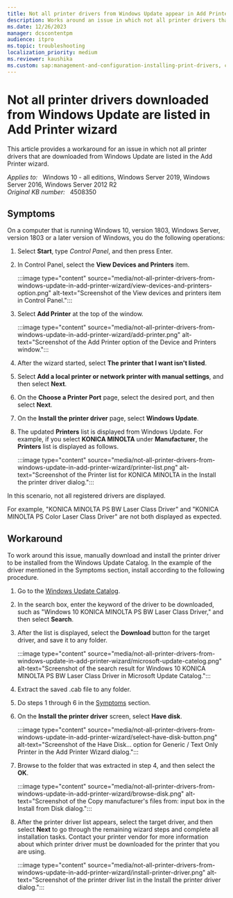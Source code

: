 ```yaml
---
title: Not all printer drivers from Windows Update appear in Add Printer wizard
description: Works around an issue in which not all printer drivers that are downloaded from Windows Update are listed when in the Add Printer wizard.
ms.date: 12/26/2023
manager: dcscontentpm
audience: itpro
ms.topic: troubleshooting
localization_priority: medium
ms.reviewer: kaushika
ms.custom: sap:management-and-configuration-installing-print-drivers, csstroubleshoot
---
```

# Not all printer drivers downloaded from Windows Update are listed in Add Printer wizard

This article provides a workaround for an issue in which not all printer drivers that are downloaded from Windows Update are listed in the Add Printer wizard.

_Applies to:_ &nbsp; Windows 10 - all editions, Windows Server 2019, Windows Server 2016, Windows Server 2012 R2  
_Original KB number:_ &nbsp; 4508350

## Symptoms

On a computer that is running Windows 10, version 1803, Windows Server, version 1803 or a later version of Windows, you do the following operations:

1. Select **Start**, type *Control Panel*, and then press Enter.
2. In Control Panel, select the **View Devices and Printers** item.

    :::image type="content" source="media/not-all-printer-drivers-from-windows-update-in-add-printer-wizard/view-devices-and-printers-option.png" alt-text="Screenshot of the View devices and printers item in Control Panel.":::

3. Select **Add Printer** at the top of the window.

    :::image type="content" source="media/not-all-printer-drivers-from-windows-update-in-add-printer-wizard/add-printer.png" alt-text="Screenshot of the Add Printer option of the Device and Printers window.":::

4. After the wizard started, select **The printer that I want isn't listed**.
5. Select **Add a local printer or network printer with manual settings**, and then select **Next**.
6. On the **Choose a Printer Port** page, select the desired port, and then select **Next**.
7. On the **Install the printer driver** page, select **Windows Update**.
8. The updated **Printers** list is displayed from Windows Update. For example, if you select **KONICA MINOLTA**  under **Manufacturer**, the **Printers** list is displayed as follows.

    :::image type="content" source="media/not-all-printer-drivers-from-windows-update-in-add-printer-wizard/printer-list.png" alt-text="Screenshot of the Printer list for KONICA MINOLTA in the Install the printer driver dialog.":::
  
In this scenario, not all registered drivers are displayed.  

For example, "KONICA MINOLTA PS BW Laser Class Driver" and "KONICA MINOLTA PS Color Laser Class Driver" are not both displayed as expected.  

## Workaround

To work around this issue, manually download and install the printer driver to be installed from the Windows Update Catalog. In the example of the driver mentioned in the Symptoms section, install according to the following procedure.

1. Go to the [Windows Update Catalog](https://www.catalog.update.microsoft.com/home.aspx).
2. In the search box, enter the keyword of the driver to be downloaded, such as "Windows 10 KONICA MINOLTA PS BW Laser Class Driver," and then select **Search**.
3. After the list is displayed, select the **Download** button for the target driver, and save it to any folder.

    :::image type="content" source="media/not-all-printer-drivers-from-windows-update-in-add-printer-wizard/microsoft-update-catelog.png" alt-text="Screenshot of the search result for Windows 10 KONICA MINOLTA PS BW Laser Class Driver in Microsoft Update Catalog.":::  

4. Extract the saved .cab file to any folder.
5. Do steps 1 through 6 in the [Symptoms](#symptoms) section.
6. On the **Install the printer driver** screen, select **Have disk**.

    :::image type="content" source="media/not-all-printer-drivers-from-windows-update-in-add-printer-wizard/select-have-disk-button.png" alt-text="Screenshot of the Have Disk... option for Generic / Text Only Printer in the Add Printer Wizard dialog.":::

7. Browse to the folder that was extracted in step 4, and then select the **OK**.

    :::image type="content" source="media/not-all-printer-drivers-from-windows-update-in-add-printer-wizard/browse-disk.png" alt-text="Screenshot of the Copy manufacturer's files from: input box in the Install from Disk dialog.":::

8. After the printer driver list appears, select the target driver, and then select **Next** to go through the remaining wizard steps and complete all installation tasks. Contact your printer vendor for more information about which printer driver must be downloaded for the printer that you are using.

    :::image type="content" source="media/not-all-printer-drivers-from-windows-update-in-add-printer-wizard/install-printer-driver.png" alt-text="Screenshot of the printer driver list in the Install the printer driver dialog.":::
